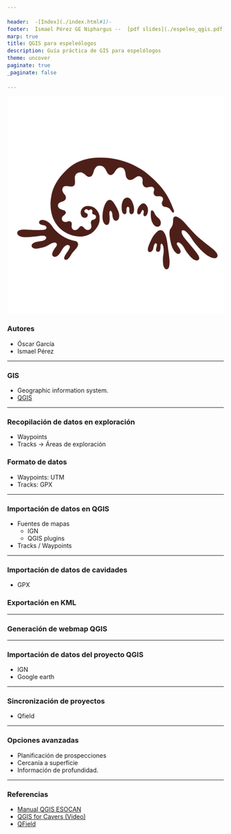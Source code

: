 ```yaml
---

header:  -[Index](./index.html#1)-
footer:  Ismael Pérez GE Niphargus --  [pdf slides](./espeleo_qgis.pdf)
marp: true
title: QGIS para espeleólogos
description: Guía práctica de GIS para espelólogos
theme: uncover
paginate: true
_paginate: false

---
```

![bg left 100%](../assets/images/logo_gen.png)

<style scoped>{text-align: left;font-size: 30px;}</style> 
### Autores
- Óscar García
- Ismael Pérez

---

<style scoped>{text-align: left;font-size: 30px;}</style>  
### GIS

- Geographic information system.
- [QGIS](https://www.qgis.org/)
  
---
<style scoped>{text-align: left;font-size: 30px;}</style>  
### Recopilación de datos en exploración

- Waypoints
- Tracks -> Áreas de exploración
### Formato de datos

- Waypoints: UTM
- Tracks: GPX

---
<style scoped>{text-align: left;font-size: 30px;}</style>  
### Importación de datos en QGIS
- Fuentes de mapas
  - IGN
  - QGIS plugins
- Tracks / Waypoints

---

<style scoped>{text-align: left;font-size: 30px;}</style>  
### Importación de datos de cavidades
- GPX
### Exportación en KML


---

<style scoped>{text-align: left;font-size: 30px;}</style>  
### Generación de webmap QGIS


---

<style scoped>{text-align: left;font-size: 30px;}</style>  
### Importación de datos del proyecto QGIS
- IGN
- Google earth

---

<style scoped>{text-align: left;font-size: 30px;}</style>  
### Sincronización de proyectos
- Qfield

---

<style scoped>{text-align: left;font-size: 30px;}</style>  
### Opciones avanzadas
  - Planificación de prospecciones
  - Cercanía a superficie
  - Información de profundidad.
  
---

<style scoped>{text-align: left;font-size: 30px;}</style>  
### Referencias
  - [Manual QGIS ESOCAN](https://www.dropbox.com/scl/fi/ppryq7sz1aeftvgheg9kv/QGIS-para-espeleo.pdf?rlkey=hqwg08i4aviaen5k359klk0gy&e=1&dl=0)
  - [QGIS for Cavers (Video)](https://www.youtube.com/watch?v=opTZnMUCNdk)
  - [QField](https://qfield.org/)
  








